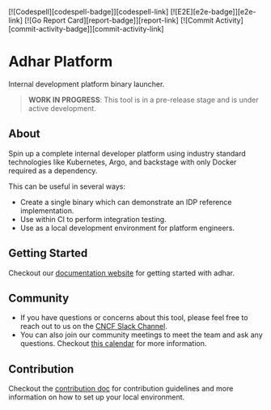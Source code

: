 [![Codespell][codespell-badge]][codespell-link]
[![E2E][e2e-badge]][e2e-link]
[![Go Report Card][report-badge]][report-link]
[![Commit Activity][commit-activity-badge]][commit-activity-link]

# Adhar Platform

Internal development platform binary launcher.

> **WORK IN PROGRESS**: This tool is in a pre-release stage and is under active development.

## About

Spin up a complete internal developer platform using industry standard technologies like Kubernetes, Argo, and backstage with only Docker required as a dependency.

This can be useful in several ways:
* Create a single binary which can demonstrate an IDP reference implementation.
* Use within CI to perform integration testing.
* Use as a local development environment for platform engineers.

## Getting Started

Checkout our [documentation website](https://adhar.io/docs/reference-implementation/installations/adhar) for getting started with adhar.

## Community

- If you have questions or concerns about this tool, please feel free to reach out to us on the [CNCF Slack Channel](https://cloud-native.slack.com/archives/C05TN9WFN5S).
- You can also join our community meetings to meet the team and ask any questions. Checkout [this calendar](https://calendar.google.com/calendar/embed?src=064a2adfce866ccb02e61663a09f99147f22f06374e7a8994066bdc81e066986%40group.calendar.google.com&ctz=America%2FLos_Angeles) for more information.

## Contribution

Checkout the [contribution doc](./CONTRIBUTING.md) for contribution guidelines and more information on how to set up your local environment.

